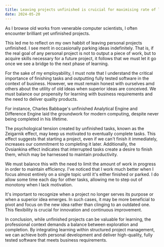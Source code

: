 ```yaml
---
title: Leaving projects unfinished is cruicial for maximising rate of learning
date: 2024-05-20
---
```

As I browse old works from venerable computer scientists, I often encounter brilliant yet unfinished projects.

This led me to reflect on my own habbit of leaving personal projects unfinished. I see merit in occasionally parking ideas indefinitely. That is, if the real goal of any personal project is not to output a piece of work, but to acquire skills necessary for a future project, it follows that we must let it go once we see a bridge to the next phase of learning.

For the sake of my employability, I must note that I understand the critical importance of finishing tasks and outputting fully tested software in the context of business. However, we must remain honest with ourselves amd others about the utility of old ideas when superior ideas are conceived. We must balance our propensity for learning with business requirements and the need to deliver quality products.

For instance, Charles Babbage's unfinished Analytical Engine and Difference Engine laid the groundwork for modern computing, despite never being completed in his lifetime.

The psychological tension created by unfinished tasks, known as the Zeigarnik effect, may keep us motivated to eventually complete tasks. This effect suggests that starting a project, even if we can't finish it immediately, increases our commitment to completing it later. Additionally, the Ovsiankina effect indicates that interrupted tasks create a desire to finish them, which may be harnessed to maintain productivity.

We must balance this with the need to limit the amount of work in progress in order to maintain efficiency. I've noticed that I work much better when I focus almost entirely on a single topic until it's either finished or parked. I do allow some time each day for other tasks, allowing me to step out of monotony when I lack motivation.

It's important to recognize when a project no longer serves its purpose or when a superior idea emerges. In such cases, it may be more beneficial to pivot and focus on the new idea rather than clinging to an outdated one. This flexibility is crucial for innovation and continuous improvement.

In conclusion, while unfinished projects can be valuable for learning, the professional context demands a balance between exploration and completion. By integrating learning within structured project management, we can achieve both personal development and deliver high-quality, fully tested software that meets business requirements.